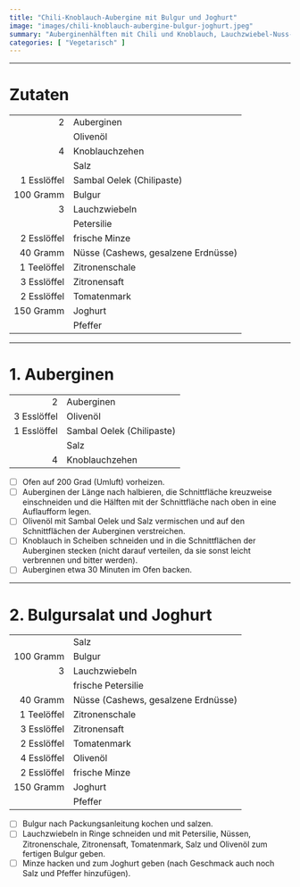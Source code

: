 ```yaml
---
title: "Chili-Knoblauch-Aubergine mit Bulgur und Joghurt"
image: "images/chili-knoblauch-aubergine-bulgur-joghurt.jpeg"
summary: "Auberginenhälften mit Chili und Knoblauch, Lauchzwiebel-Nuss-Bulgur und Minz-Joghurt"
categories: [ "Vegetarisch" ]
---
```


---

# Zutaten

|             |                                     |
|------------:|:------------------------------------|
|           2 | Auberginen                          |
|             | Olivenöl                            |
|           4 | Knoblauchzehen                      |
|             | Salz                                |
| 1 Esslöffel | Sambal Oelek (Chilipaste)           |
|   100 Gramm | Bulgur                              |
|           3 | Lauchzwiebeln                       |
|             | Petersilie                          |
| 2 Esslöffel | frische Minze                       |
|    40 Gramm | Nüsse (Cashews, gesalzene Erdnüsse) |
| 1 Teelöffel | Zitronenschale                      |
| 3 Esslöffel | Zitronensaft                        |
| 2 Esslöffel | Tomatenmark                         |
|   150 Gramm | Joghurt                             |
|             | Pfeffer                             |

---

# 1. Auberginen

|             |                           |
|------------:|:--------------------------|
|           2 | Auberginen                |
| 3 Esslöffel | Olivenöl                  |
| 1 Esslöffel | Sambal Oelek (Chilipaste) |
|             | Salz                      |
|           4 | Knoblauchzehen            |

- [ ] Ofen auf 200 Grad (Umluft) vorheizen.
- [ ] Auberginen der Länge nach halbieren, die Schnittfläche kreuzweise einschneiden und die Hälften mit der
  Schnittfläche nach oben in eine Auflaufform legen.
- [ ] Olivenöl mit Sambal Oelek und Salz vermischen und auf den Schnittflächen der Auberginen verstreichen.
- [ ] Knoblauch in Scheiben schneiden und in die Schnittflächen der Auberginen stecken (nicht darauf verteilen, da sie
  sonst leicht verbrennen und bitter werden).
- [ ] Auberginen etwa 30 Minuten im Ofen backen.

---

# 2. Bulgursalat und Joghurt

|             |                                     |
|------------:|:------------------------------------|
|             | Salz                                |
|   100 Gramm | Bulgur                              |
|           3 | Lauchzwiebeln                       |
|             | frische Petersilie                  |
|    40 Gramm | Nüsse (Cashews, gesalzene Erdnüsse) |
| 1 Teelöffel | Zitronenschale                      |
| 3 Esslöffel | Zitronensaft                        |
| 2 Esslöffel | Tomatenmark                         |
| 4 Esslöffel | Olivenöl                            |
| 2 Esslöffel | frische Minze                       |
|   150 Gramm | Joghurt                             |
|             | Pfeffer                             |

- [ ] Bulgur nach Packungsanleitung kochen und salzen.
- [ ] Lauchzwiebeln in Ringe schneiden und mit Petersilie, Nüssen, Zitronenschale, Zitronensaft, Tomatenmark, Salz und
  Olivenöl zum fertigen Bulgur geben.
- [ ] Minze hacken und zum Joghurt geben (nach Geschmack auch noch Salz und Pfeffer hinzufügen).
